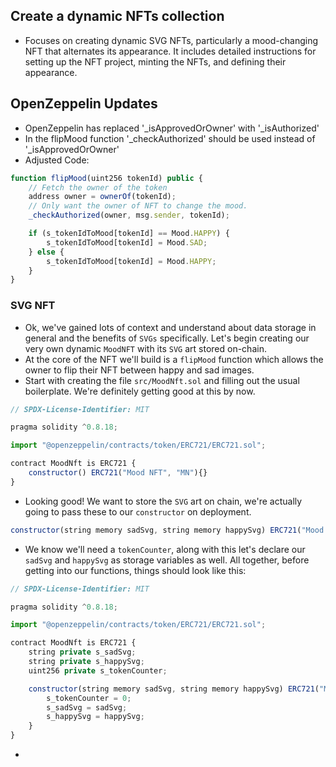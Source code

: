 ## Create a dynamic NFTs collection
- Focuses on creating dynamic SVG NFTs, particularly a mood-changing NFT that alternates its appearance. It includes detailed instructions for setting up the NFT project, minting the NFTs, and defining their appearance.

## OpenZeppelin Updates
- OpenZeppelin has replaced '\_isApprovedOrOwner' with '\_isAuthorized'
- In the flipMood function '\_checkAuthorized' should be used instead of '\_isApprovedOrOwner'
- Adjusted Code:

```js
function flipMood(uint256 tokenId) public {
    // Fetch the owner of the token
    address owner = ownerOf(tokenId);
    // Only want the owner of NFT to change the mood.
    _checkAuthorized(owner, msg.sender, tokenId);

    if (s_tokenIdToMood[tokenId] == Mood.HAPPY) {
        s_tokenIdToMood[tokenId] = Mood.SAD;
    } else {
        s_tokenIdToMood[tokenId] = Mood.HAPPY;
    }
}
```

### SVG NFT
- Ok, we've gained lots of context and understand about data storage in general and the benefits of `SVGs` specifically. Let's begin creating our very own dynamic `MoodNFT` with its `SVG` art stored on-chain.
- At the core of the NFT we'll build is a `flipMood` function which allows the owner to flip their NFT between happy and sad images.
- Start with creating the file `src/MoodNft.sol` and filling out the usual boilerplate. We're definitely getting good at this by now.

```js
// SPDX-License-Identifier: MIT

pragma solidity ^0.8.18;

import "@openzeppelin/contracts/token/ERC721/ERC721.sol";

contract MoodNft is ERC721 {
    constructor() ERC721("Mood NFT", "MN"){}
}
```

- Looking good! We want to store the `SVG` art on chain, we're actually going to pass these to our `constructor` on deployment.

```js
constructor(string memory sadSvg, string memory happySvg) ERC721("Mood NFT", "MN"){}
```

- We know we'll need a `tokenCounter`, along with this let's declare our `sadSvg` and `happySvg` as storage variables as well. All together, before getting into our functions, things should look like this:

```js
// SPDX-License-Identifier: MIT

pragma solidity ^0.8.18;

import "@openzeppelin/contracts/token/ERC721/ERC721.sol";

contract MoodNft is ERC721 {
    string private s_sadSvg;
    string private s_happySvg;
    uint256 private s_tokenCounter;

    constructor(string memory sadSvg, string memory happySvg) ERC721("Mood NFT", "MN"){
        s_tokenCounter = 0;
        s_sadSvg = sadSvg;
        s_happySvg = happySvg;
    }
}
```

- 